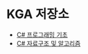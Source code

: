 # KGA 저장소

+ [C# 프로그래밍 기초](https://github.com/parkrye/KGA/tree/master/01_CSharpProgramming)
+ [C# 자료구조 및 알고리즘](https://github.com/parkrye/KGA/tree/master/02_CSharpAlgorithm)
